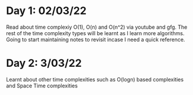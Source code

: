 # Day 1: 02/03/22

Read about time complexiy O(1), O(n) and O(n^2) via youtube and gfg. The rest of the time complexity types will be learnt as I learn more algorithms. 
Going to start maintaining notes to revisit incase I need a quick reference.

# Day 2: 3/03/22

Learnt about other time complexities such as O(logn) based complexities and Space Time complexities
